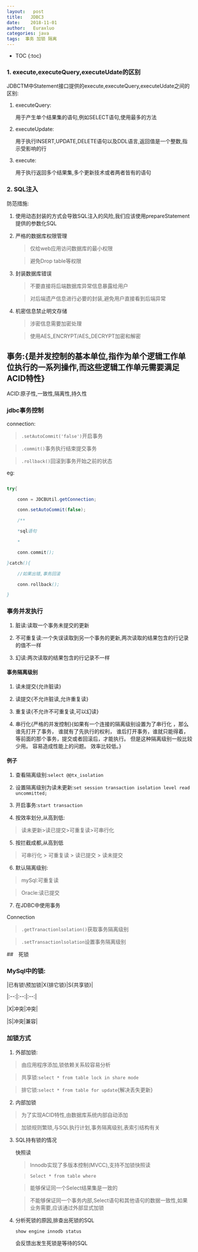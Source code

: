 ```yaml
---
layout:   post          
title:   JDBC3        
date:    2018-11-01      
author:   Euraxluo           
categories: java
tags:  事务 加锁 隔离
---
```

* TOC
{:toc}



### 1. execute,executeQuery,executeUdate的区别
JDBCTM中Statement接口提供的execute,executeQuery,executeUdate之间的区别:
1. executeQuery:

    用于产生单个结果集的语句,例如SELECT语句,使用最多的方法

2. executeUpdate:

    用于执行INSERT,UPDATE,DELETE语句以及DDL语言,返回值是一个整数,指示受影响的行

3. execute:

    用于执行返回多个结果集,多个更新技术或者两者皆有的语句



### 2. SQL注入

防范措施:

1. 使用动态封装的方式会导致SQL注入的风险,我们应该使用prepareStatement提供的参数化SQL

2. 严格的数据库权限管理

	>仅给web应用访问数据库的最小权限

	>避免Drop table等权限



3. 封装数据库错误

	>不要直接将后端数据库异常信息暴露给用户

	>对后端遗产信息进行必要的封装,避免用户直接看到后端异常



4. 机密信息禁止明文存储

	>涉密信息需要加密处理

	>使用AES_ENCRYPT/AES_DECRYPT加密和解密



## 事务:{是并发控制的基本单位,指作为单个逻辑工作单位执行的一系列操作,而这些逻辑工作单元需要满足ACID特性}

ACID:原子性,一致性,隔离性,持久性  



### jdbc事务控制

connection:

>`.setAutoCommit('false')`开启事务

>`.commit()`事务执行结束提交事务

>`.rollback()`回滚到事务开始之前的状态



eg:

```java

try{

    conn = JDCBUtil.getConnection;

    conn.setAutoCommit(false);

    /**

    *sql语句

    * 

    conn.commit();

}catch(){

    //如果出错,事务回滚

    conn.rollback();

}

```



### 事务并发执行

1. 脏读:读取一个事务未提交的更新

2. 不可重复读:一个失误读取到另一个事务的更新,两次读取的结果包含的行记录的值不一样

3. 幻读:两次读取的结果包含的行记录不一样



#### 事务隔离级别



1. 读未提交{允许脏读}

2. 读提交{不允许脏读,允许重复读}

3. 重复读{不允许不可重复读,可以幻读}

4. 串行化{严格的并发控制}{如果有一个连接的隔离级别设置为了串行化 ，那么谁先打开了事务， 谁就有了先执行的权利， 谁后打开事务，谁就只能得着，等前面的那个事务，提交或者回滚后，才能执行。  但是这种隔离级别一般比较少用。 容易造成性能上的问题。 效率比较低。}



#### 例子

1. 查看隔离级别:`select @@tx_isolation`

2. 设置隔离级别为读未更新:`set session transaction isolation level read uncommitted;`

3. 开启事务:`start transaction`

4. 按效率划分,从高到低:

>读未更新>读已提交>可重复读>可串行化



5. 按拦截成都,从高到低

>可串行化 > 可重复读 > 读已提交 >  读未提交



6. 默认隔离级别:

>mySql:可重复读

>Oracle:读已提交



7. 在JDBC中使用事务

Connection

>`.getTranactionlsolation()`获取事务隔离级别

>`.setTransactionlsolation`设置事务隔离级别





##　死锁

### MySql中的锁:

|已有锁\预加锁|X{排它锁}|S{共享锁}|

|:--:|:--:|:--:|

|X|冲突|冲突|

|S|冲突|兼容|



### 加锁方式

1. 外部加锁:

>由应用程序添加,锁依赖关系较容易分析

>共享锁:`select * from table lock in share mode`

>排它锁:`select * from table for update`{解决丢失更新}



2. 内部加锁

>为了实现ACID特性,由数据库系统内部自动添加

>加锁规则繁琐,与SQL执行计划,事务隔离级别,表索引结构有关



3. SQL持有锁的情况

	快照读

	>Innodb实现了多版本控制(MVCC),支持不加锁快照读

	>`Select * from table where`

	>能够保证同一个Select结果集是一致的

	>不能够保证同一个事务内部,Select语句和其他语句的数据一致性,如果业务需要,应该通过外部显式加锁



4. 分析死锁的原因,排查出死锁的SQL

	`show engine innodb status`

	会反馈出发生死锁是等待的SQL

